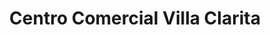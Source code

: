 ---
title: "Centro Comercial Villa Clarita"
url: /fraijanes/centro-comercial-villa-clarita/
shop: centro comercial
---